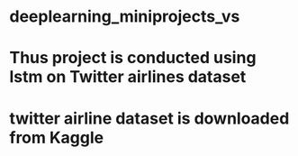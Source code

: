 # deeplearning_miniprojects_vs
# Thus project is conducted using lstm on Twitter airlines dataset
# twitter airline dataset is downloaded from Kaggle
